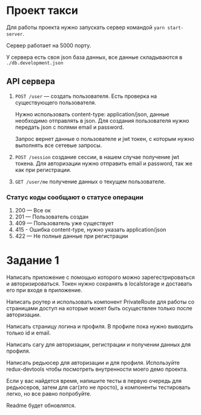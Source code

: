 # Проект такси

Для работы проекта нужно запускать сервер командой
`yarn start-server`.

Сервер работает на 5000 порту.

У сервера есть своя json база данных, все данные складываются в
`./db.development.json`

## API сервера

1.  `POST /user` — создать пользователя. Есть проверка на существующего
    пользователя.

    Нужно использовать content-type: application/json, данные необходимо
    отправлять в json. Для создания пользователя нужно передать json с полями
    email и password.

    Запрос вернет данные о пользователе и jwt токен, с которым нужно выполнять
    все сетевые запросы.

1.  `POST /session` создание сессии, в нашем случае получение jwt токена. Для
    авторизации нужно отправить email и password, так же как при регистрации.

1.  `GET /user/me` получение данных о текущем пользователе.

### Статус коды сообщают о статусе операции

1. 200 — Все ок
2. 201 — Пользователь создан
3. 409 — Пользователь уже существует
4. 415 - Ошибка content-type, нужно указать application/json
5. 422 — Не полные данные при регистрации

# Задание 1

Написать приложение с помощью которого можно зарегестрироваться и
авторизироваться. Токен нужно сохранять в localstorage и доставать его при входе
в приложение.

Написать роутер и использовать компонент PrivateRoute для работы со страницами
доступ на которые может быть осуществлен только после авторизации.

Написать страницу логина и профиля. В профиле пока нужно выводить только id и
email.

Написать сагу для авторизации, регистрации и получении данных для профиля.

Написать редьюсер для авторизации и для профиля. Используйте redux-devtools
чтобы посмотреть внутренности моего демо проекта.

Если у вас найдется время, напишите тесты в первую очередь для редьюсеров, затем
для саг(это не просто), а компоненты тестировать легко, но все равно попробуйте.

Readme будет обновлятся.
